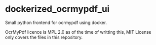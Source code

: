 # dockerized_ocrmypdf_ui
Small python frontend for ocrmypdf using docker.

OcrMyPdf licence is MPL 2.0 as of the time of writting this, MIT License only covers the files in this repository.
